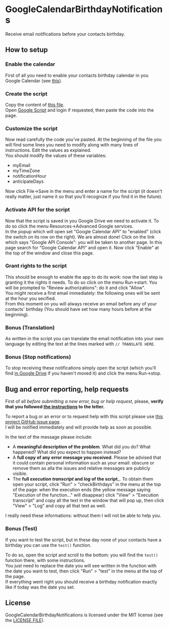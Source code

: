 # GoogleCalendarBirthdayNotifications
Receive email notifications before your contacts birthday.

## How to setup

### Enable the calendar
First of all you need to enable your contacts birthday calendar in you Google Calendar (see [this](https://support.google.com/calendar/answer/6084659?hl=en)).

### Create the script
Copy the content of [this file](https://raw.githubusercontent.com/GioBonvi/GoogleCalendarBirthdayNotifications/master/code.gs).  
Open [Google Script](https://script.google.com) and login if requested, then paste the code into the page.

### Customize the script
Now read carefully the code you've pasted. At the beginning of the file you will find some lines you need to modify along with many lines of instructions. Edit the values as explained.  
You should modify the values of these variables:

-   myEmail
-   myTimeZone
-   notificationHour
-   anticipateDays

Now click File->Save in the menu and enter a name for the script (it doesn't really matter, just name it so that you'll recognize if you find it in the future).

### Activate API for the script
Now that the script is saved in you Google Drive we need to activate it. To do so click the menu Resources->Advanced Google services.  
In the popup which will open set "Google Calendar API" to "enabled" (click the switch on its row on the right). We are almost done! Click on the link which says "Google API Console": you will be taken to another page. In this page search for "Google Calendar API" and open it. Now click "Enable" at the top of the window and close this page.

### Grant rights to the script
This should be enough to enable the app to do its work: now the last step is granting it the rights it needs. To do so click on the menu Run->start. You will be prompted to "Review authorizations": do it and click "Allow".  
You might receive a first email immediately: the following ones will be sent at the hour you secified.  
From this moment on you will always receive an email before any of your contacts' birthday (You should have set how many hours before at the beginning).

### Bonus (Translation)
As written in the script you can translate the email notification into your own language by editing the text at the lines marked with ````// TRANSLATE HERE````.

### Bonus (Stop notifications)
To stop receiving these notifications simply open the script (which you'll find [in Google Drive](https://drive.google.com/drive/) if you haven't moved it) and click the menu Run->stop.

## Bug and error reporting, help requests
First of all _before submitting a new error, bug or help request_, please, __verify that you followed [the instructions](https://giobonvi.github.io/GoogleCalendarBirthdayNotifications/) to the letter.__

To report a bug or an error or to request help with this script please use [this project GitHub issue page](https://github.com/GioBonvi/GoogleCalendarBirthdayNotifications/issues).  
I will be notified immediately and will provide help as soon as possible.

In the text of the message please include:
-   A __meaningful description of the problem__. What did you do? What happened? What did you expect to happen instead?
-   A __full copy of any error message you received__. Please be advised that it could contain personal information such as your email: obscure or remove them as alla the issues and relative messages are publicly visible.
-   The __full _execution transcript_ and _log_ of the script___. To obtain them open your script, click "Run" > "checkBirthdays" in the menu at the top of the page: when the execution ends (the yellow message saying "Execution of the function..." will disappear) click "View" > "Execution transcript" and copy all the text in the window that will pop up, then click "View" > "Log" and copy all that text as well.

I really need these informations: without them I will not be able to help you.

### Bonus (Test)
If you want to test the script, but in these day none of your contacts have a birthday you can use the ```test()``` function.

To do so, open the script and scroll to the bottom: you will find the ```test()``` function there, with some instructions.  
You just need to replace the date you will see written in the function with the date you want to test, then click "Run" > "test" in the menu at the top of the page.  
If everything went right you should receive a birthday notification exactly like if today was the date you set.

## License
GoogleCalendarBirthdayNotifications is licensed under the MIT license (see the [LICENSE FILE](https://github.com/GioBonvi/GoogleCalendarBirthdayNotifications/blob/master/LICENSE)).
